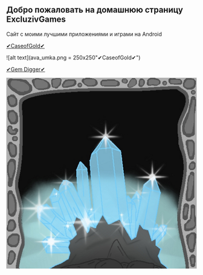 ## Добро пожаловать на домашнюю страницу ExcluzivGames
Сайт с моими лучшими приложениями и играми на Android

[✔CaseofGold✔](#я-ссылка "https://play.google.com/store/apps/details?id=com.clickmoney")

![alt text](ava_umka.png = 250x250"✔CaseofGold✔")

[✔Gem Digger✔](#я-ссылка "https://play.google.com/store/apps/details?id=com.digger")

![alt text](ikon.png "✔Gem Digger✔")

